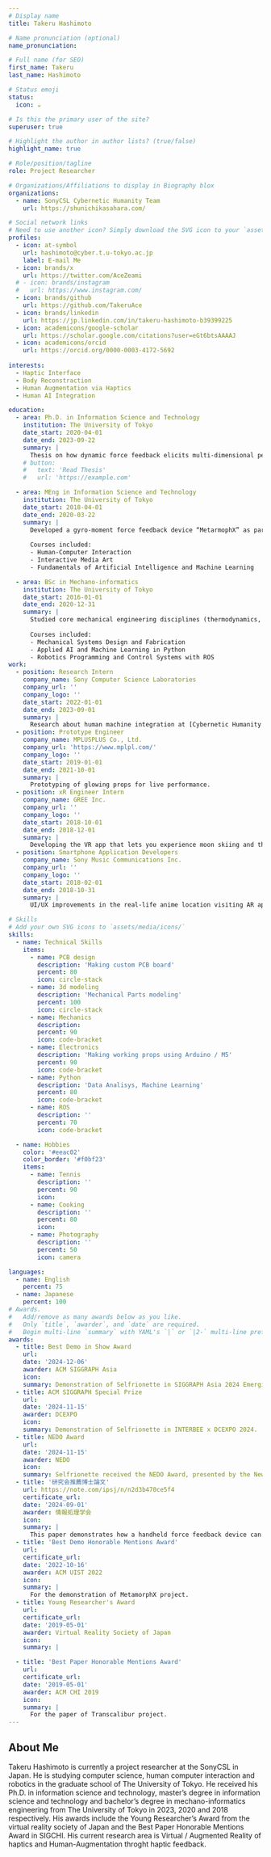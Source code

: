 ```yaml
---
# Display name
title: Takeru Hashimoto

# Name pronunciation (optional)
name_pronunciation: 

# Full name (for SEO)
first_name: Takeru
last_name: Hashimoto

# Status emoji
status:
  icon: ☕️

# Is this the primary user of the site?
superuser: true

# Highlight the author in author lists? (true/false)
highlight_name: true

# Role/position/tagline
role: Project Researcher

# Organizations/Affiliations to display in Biography blox
organizations:
  - name: SonyCSL Cybernetic Humanity Team
    url: https://shunichikasahara.com/

# Social network links
# Need to use another icon? Simply download the SVG icon to your `assets/media/icons/` folder.
profiles:
  - icon: at-symbol
    url: hashimoto@cyber.t.u-tokyo.ac.jp
    label: E-mail Me
  - icon: brands/x
    url: https://twitter.com/AceZeami
  # - icon: brands/instagram
  #   url: https://www.instagram.com/
  - icon: brands/github
    url: https://github.com/TakeruAce
  - icon: brands/linkedin
    url: https://jp.linkedin.com/in/takeru-hashimoto-b39399225
  - icon: academicons/google-scholar
    url: https://scholar.google.com/citations?user=eGt6btsAAAAJ
  - icon: academicons/orcid
    url: https://orcid.org/0000-0003-4172-5692
    
interests:
  - Haptic Interface 
  - Body Reconstraction
  - Human Augmentation via Haptics
  - Human AI Integration

education:
  - area: Ph.D. in Information Science and Technology
    institution: The University of Tokyo
    date_start: 2020-04-01
    date_end: 2023-09-22
    summary: |
      Thesis on how dynamic force feedback elicits multi-dimensional perceptual changes of physical properties, guiding haptic interface design. Advised by [Prof. Takuji Narumi](https://x.com/narumin) and [Shigeo Yoshida](http://www.shigeodayo.com/), its insights were shared through multiple ACM conferences.
    # button:
    #   text: 'Read Thesis'
    #   url: 'https://example.com'

  - area: MEng in Information Science and Technology
    institution: The University of Tokyo
    date_start: 2018-04-01
    date_end: 2020-03-22
    summary: |
      Developed a gyro-moment force feedback device “MetarmophX” as part of my master's thesis, and organized as well as exhibited media art “Dress of Ghost” installations. Also completed foundational AI courses, including basic machine learning concepts.
      
      Courses included:
      - Human-Computer Interaction
      - Interactive Media Art
      - Fundamentals of Artificial Intelligence and Machine Learning

  - area: BSc in Mechano-informatics
    institution: The University of Tokyo
    date_start: 2016-01-01
    date_end: 2020-12-31
    summary: |
      Studied core mechanical engineering disciplines (thermodynamics, fluid mechanics, solid mechanics, dynamics) and gained hands-on experience fabricating a functional engine. Developed a robotics project integrating ROS for control, culminating in a robot capable of recognizing Rubik’s Cube colors and automatically solving it.
      
      Courses included:
      - Mechanical Systems Design and Fabrication
      - Applied AI and Machine Learning in Python
      - Robotics Programming and Control Systems with ROS
work:
  - position: Research Intern
    company_name: Sony Computer Science Laboratories
    company_url: ''
    company_logo: ''
    date_start: 2022-01-01
    date_end: 2023-09-01
    summary: |
      Research about human machine integration at [Cybernetic Humanity Lab](https://shunichikasahara.com/)
  - position: Prototype Engineer
    company_name: MPLUSPLUS Co., Ltd.
    company_url: 'https://www.mplpl.com/'
    company_logo: ''
    date_start: 2019-01-01
    date_end: 2021-10-01
    summary: |
      Prototyping of glowing props for live performance.
  - position: xR Engineer Intern
    company_name: GREE Inc.
    company_url: ''
    company_logo: ''
    date_start: 2018-10-01
    date_end: 2018-12-01
    summary: |
      Developing the VR app that lets you experience moon skiing and the AR app to learn how to check server with [zSpace](https://zspace.com/).
  - position: Smartphone Application Developers
    company_name: Sony Music Communications Inc.
    company_url: ''
    company_logo: ''
    date_start: 2018-02-01
    date_end: 2018-10-31
    summary: |
      UI/UX improvements in the real-life anime location visiting AR app.

# Skills
# Add your own SVG icons to `assets/media/icons/`
skills:
  - name: Technical Skills
    items:
      - name: PCB design
        description: 'Making custom PCB board'
        percent: 80
        icon: circle-stack
      - name: 3d modeling
        description: 'Mechanical Parts modeling'
        percent: 100
        icon: circle-stack
      - name: Mechanics
        description: 
        percent: 90
        icon: code-bracket
      - name: Electronics
        description: 'Making working props using Arduino / M5'
        percent: 90
        icon: code-bracket
      - name: Python
        description: 'Data Analisys, Machine Learning'
        percent: 80
        icon: code-bracket
      - name: ROS
        description: ''
        percent: 70
        icon: code-bracket

  - name: Hobbies
    color: '#eeac02'
    color_border: '#f0bf23'
    items:
      - name: Tennis
        description: ''
        percent: 90
        icon: 
      - name: Cooking
        description: ''
        percent: 80
        icon: 
      - name: Photography
        description: ''
        percent: 50
        icon: camera

languages:
  - name: English
    percent: 75
  - name: Japanese
    percent: 100
# Awards.
#   Add/remove as many awards below as you like.
#   Only `title`, `awarder`, and `date` are required.
#   Begin multi-line `summary` with YAML's `|` or `|2-` multi-line prefix and indent 2 spaces below.
awards:
  - title: Best Demo in Show Award
    url: 
    date: '2024-12-06'
    awarder: ACM SIGGRAPH Asia
    icon: 
    summary: Demonstration of Selfrionette in SIGGRAPH Asia 2024 Emerging Technologies.
  - title: ACM SIGGRAPH Special Prize
    url: 
    date: '2024-11-15'
    awarder: DCEXPO
    icon: 
    summary: Demonstration of Selfrionette in INTERBEE x DCEXPO 2024.
  - title: NEDO Award
    url: 
    date: '2024-11-15'
    awarder: NEDO
    icon: 
    summary: Selfrionette received the NEDO Award, presented by the New Energy and Industrial Technology Development Organization (NEDO) to projects demonstrating strong potential for future commercialization, entrepreneurship, and business expansion.
  - title: '研究会推薦博士論文'
    url: https://note.com/ipsj/n/n2d3b470ce5f4
    certificate_url: 
    date: '2024-09-01'
    awarder: 情報処理学会
    icon: 
    summary: |
      This paper demonstrates how a handheld force feedback device can present various material properties (e.g., inertia, viscosity, stiffness) of virtual objects through combined visual and haptic cues. By conducting interviews and psychological experiments, it clarifies how humans perceive these material qualities, providing foundational insights for the field of entertainment computing.
  - title: 'Best Demo Honorable Mentions Award'
    url: 
    certificate_url: 
    date: '2022-10-16'
    awarder: ACM UIST 2022
    icon: 
    summary: |
      For the demonstration of MetamorphX project.
  - title: Young Researcher's Award
    url: 
    certificate_url: 
    date: '2019-05-01'
    awarder: Virtual Reality Society of Japan
    icon: 
    summary: |

  - title: 'Best Paper Honorable Mentions Award'
    url: 
    certificate_url: 
    date: '2019-05-01'
    awarder: ACM CHI 2019
    icon: 
    summary: |
      For the paper of Transcalibur project.
---
```


## About Me

Takeru Hashimoto is currently a project researcher at the SonyCSL in Japan. He is studying computer science, human computer interaction and robotics in the graduate school of The University of Tokyo. He received his Ph.D. in information science and technology, master’s degree in information science and technology and bachelor’s degree in mechano-informatics engineering from The University of Tokyo in 2023, 2020 and 2018 respectively. His awards include the Young Researcher’s Award from the virtual reality society of Japan and the Best Paper Honorable Mentions Award in SIGCHI. His current research area is Virtual / Augmented Reality of haptics and Human-Augmentation throght haptic feedback.
